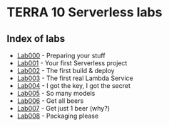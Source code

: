 # TERRA 10 Serverless labs

## Index of labs
* [Lab000](Lab000) - Preparing your stuff
* [Lab001](Lab001) - Your first Serverless project
* [Lab002](Lab002) - The first build & deploy
* [Lab003](Lab003) - The first real Lambda Service
* [Lab004](Lab004) - I got the key, I got the secret
* [Lab005](Lab005) - So many models
* [Lab006](Lab006) - Get all beers
* [Lab007](Lab007) - Get just 1 beer (why?)
* [Lab008](Lab008) - Packaging please